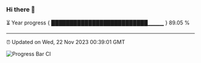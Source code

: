 ### Hi there 👋

⏳ Year progress { ██████████████████████████▁▁▁▁ } 89.05 %

---

⏰ Updated on Wed, 22 Nov 2023 00:39:01 GMT

![Progress Bar CI](https://github.com/Shyam-Makwana/GitHub-Actions-Demo/workflows/Progress%20Bar%20CI/badge.svg)
